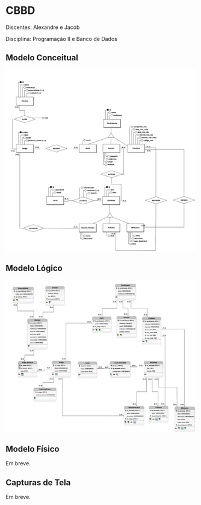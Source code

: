 # CBBD

Discentes: Alexandre e Jacob

Disciplina: Programação II e Banco de Dados

## Modelo Conceitual

![modelo_conceitual](/base/conceitual/CBBD-F.png)

## Modelo Lógico

![modelo_logico](/base/logico/CBBD-L-F.png)

## Modelo Físico

Em breve.

## Capturas de Tela

Em breve.
